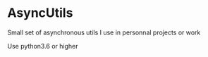 # AsyncUtils
Small set of asynchronous utils I use in personnal projects or work

Use python3.6 or higher
